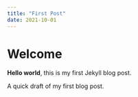 ```yaml
---
title: "First Post"
date: 2021-10-01
---
```


# Welcome

**Hello world**, this is my first Jekyll blog post.

A quick draft of my first blog post.

